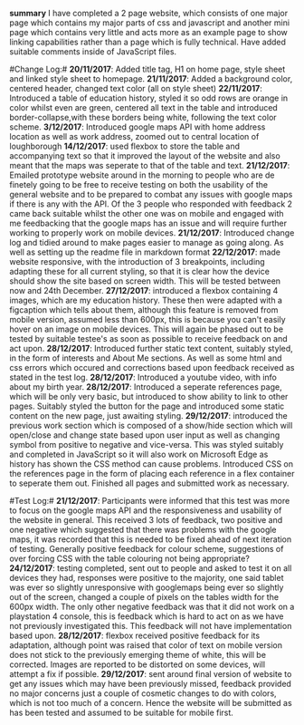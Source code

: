 **summary** I have completed a 2 page website, which consists of one major page which contains my major parts of css and javascript and another mini page which contains very little and acts more as an example page to show linking capabilities rather than a page which is fully technical. Have added suitable comments inside of JavaScript files.

#Change Log:#
**20/11/2017**: Added title tag, H1 on home page, style sheet and linked style sheet to homepage.
**21/11/2017**: Added a background color, centered header, changed text color (all on style sheet)
**22/11/2017**: Introduced a table of education history, styled it so odd rows are orange in color whilst even are green, centered all text in the table and introduced border-collapse,with these borders being white, following the text color scheme.
**3/12/2017**: Introduced google maps API with home address location as well as work address, zoomed out to central location of loughborough
**14/12/2017**: used flexbox to store the table and accompanying text so that it improved the layout of the website and also meant that the maps was seperate to that of the table and text.
**21/12/2017**: Emailed prototype website around in the morning to people who are de  finetely going to be free to receive testing on both the usability of the general website and to be prepared to combat any issues with google maps if there is any with the API. Of the 3 people who responded with feedback 2 came back suitable whilst the other one was on mobile and engaged with me feedbacking that the google maps has an issue and will require further working to properly work on mobile devices.
**21/12/2017**: Introduced change log and tidied around to make pages easier to manage as going along. As well as setting up the readme file in markdown format
**22/12/2017**: made website responsive, with the introduction of 3 breakpoints, including adapting these for all current styling, so that it is clear how the device should show the site based on screen width. This will be tested between now and 24th December.
**27/12/2017**: introduced a flexbox containing 4 images, which are my education history. These then were adapted with a figcaption which tells about them, although this feature is removed from mobile version, assumed less than 600px, this is because you can't easily hover on an image on mobile devices. This will again be phased out to be tested by suitable testee's as soon as possible to receive feedback on and act upon.
**28/12/2017**: Introduced further static text content, suitably styled, in the form of interests and About Me sections. As well as some html and css errors which occured and corrections based upon feedback received as stated in the test log.
**28/12/2017**: Introduced a youtube video, with info about my birth year.
**28/12/2017**: Introduced a seperate references page, which will be only very basic, but introduced to show ability to link to other pages. Suitably styled the button for the page and introduced some static content on the new page, just awaiting styling.
**29/12/2017**: introduced the previous work section which is composed of a show/hide section which will open/close and change state based upon user input as well as changing symbol from positive to negative and vice-versa. This was styled suitably and completed in JavaScript so it will also work on Microsoft Edge as history has shown the CSS method can cause problems. Introduced CSS on the references page in the form of placing each reference in a flex container to seperate them out. Finished all pages and submitted work as necessary.



#Test Log:#
**21/12/2017**: Participants were informed that this test was more to focus on the google maps API and the responsiveness and usability of the website in general. This received 3 lots of feedback, two positive and one negative which suggested that there was problems with the google maps, it was recorded that this is needed to be fixed ahead of next iteration of testing. Generally positive feedback for colour scheme, suggestions of over forcing CSS with the table colouring not being appropriate?
**24/12/2017**: testing completed, sent out to people and asked to test it on all devices they had, responses were positive to the majority, one said tablet was ever so slightly unresponsive with googlemaps being ever so slightly out of the screen, changed a couple of pixels on the tables width for the 600px width. The only other negative feedback was that it did not work on a playstation 4 console, this is feedback which is hard to act on as we have not previously investigated this. This feedback will not have implementation based upon.
**28/12/2017**: flexbox received positive feedback for its adaptation, although point was raised that color of text on mobile version does not stick to the previously emerging theme of white, this will be corrected. Images are reported to be distorted on some devices, will attempt a fix if possible.
**29/12/2017**: sent around final version of website to get any issues which may have been previously missed, feedback provided no major concerns just a couple of cosmetic changes to do with colors, which is not too much of a concern. Hence the website will be submitted as has been tested and assumed to be suitable for mobile first.
